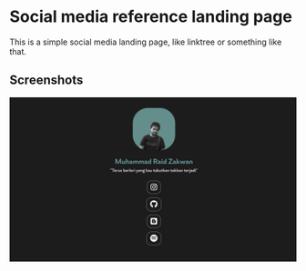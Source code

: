 
# Social media reference landing page

This is a simple social media landing page, like linktree or something like that.
## Screenshots

![Screenshot.png](preview/preview.png)


